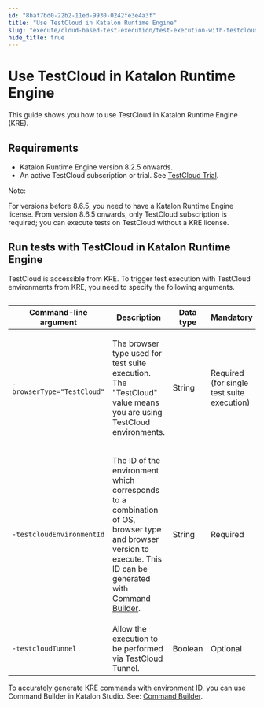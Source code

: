 ```yaml
---
id: "8baf7bd0-22b2-11ed-9930-0242fe3e4a3f"
title: "Use TestCloud in Katalon Runtime Engine"
slug: "execute/cloud-based-test-execution/test-execution-with-testcloud/use-testcloud-in-katalon-runtime-engine"
hide_title: true
---
```


# <a id="id" class="anchor_top_offset"/><a id="ariaid-title1" class="anchor_top_offset"/>Use TestCloud in Katalon Runtime Engine

<p xmlns="http://www.w3.org/1999/xhtml" className="p">This guide shows you how to use <span className="ph">TestCloud</span> in <span className="ph">Katalon Runtime Engine</span> (<span className="ph">KRE</span>).</p> 

## Requirements

<ul xmlns="http://www.w3.org/1999/xhtml" className="ul"><li className="li"><span className="ph">Katalon Runtime Engine</span> version 8.2.5 onwards.</li><li className="li">An active <span className="ph">TestCloud</span> subscription or trial. See <a className="xref" href="/docs/administer/katalon-platform-packages/testcloud-feature-comparison#id_2">TestCloud Trial</a>.</li></ul> 
<div xmlns="http://www.w3.org/1999/xhtml" className="note note note_note"><span className="note__title">Note:</span> <p className="p">For versions before 8.6.5, you need to have a <span className="ph">Katalon Runtime Engine</span> license. From version 8.6.5 onwards, only <span className="ph">TestCloud</span> subscription is required; you can execute tests on <span className="ph">TestCloud</span> without a <span className="ph">KRE</span> license. </p></div>

## <a id="id_1" class="anchor_top_offset"/>Run tests with <span xmlns="http://www.w3.org/1999/xhtml" className="ph">TestCloud</span>  in <span xmlns="http://www.w3.org/1999/xhtml" className="ph">Katalon Runtime Engine</span> 

<p xmlns="http://www.w3.org/1999/xhtml" className="p"><span className="ph">TestCloud</span> is accessible from <span className="ph">KRE</span>. To trigger test execution with <span className="ph">TestCloud</span> environments from <span className="ph">KRE</span>, you need to specify the following arguments.</p> 
<table xmlns="http://www.w3.org/1999/xhtml" className="table anchor_top_offset" id="id_1__b34761df-7ca1-4e5d-8e76-a6e40c743ee0"><caption /><colgroup><col /><col /><col /><col /></colgroup><thead className="thead"><tr className><th className="entry anchor_top_offset" id="id_1__b34761df-7ca1-4e5d-8e76-a6e40c743ee0__entry__1"> Command-line argument</th><th className="entry anchor_top_offset" id="id_1__b34761df-7ca1-4e5d-8e76-a6e40c743ee0__entry__2"> Description</th><th className="entry anchor_top_offset" id="id_1__b34761df-7ca1-4e5d-8e76-a6e40c743ee0__entry__3"> Data type</th><th className="entry anchor_top_offset" id="id_1__b34761df-7ca1-4e5d-8e76-a6e40c743ee0__entry__4"> Mandatory</th></tr></thead><tbody className="tbody"><tr className><td className="entry" headers="id_1__b34761df-7ca1-4e5d-8e76-a6e40c743ee0__entry__1 id_1__b34761df-7ca1-4e5d-8e76-a6e40c743ee0__entry__2 id_1__b34761df-7ca1-4e5d-8e76-a6e40c743ee0__entry__3 id_1__b34761df-7ca1-4e5d-8e76-a6e40c743ee0__entry__4 "><code className="ph codeph">-browserType="TestCloud"</code></td><td className="entry" headers="id_1__b34761df-7ca1-4e5d-8e76-a6e40c743ee0__entry__1 id_1__b34761df-7ca1-4e5d-8e76-a6e40c743ee0__entry__2 id_1__b34761df-7ca1-4e5d-8e76-a6e40c743ee0__entry__3 id_1__b34761df-7ca1-4e5d-8e76-a6e40c743ee0__entry__4 "><p className="p">The browser type used for test suite execution. The "TestCloud" value means you are using <span className="ph">TestCloud</span> environments.</p></td><td className="entry" headers="id_1__b34761df-7ca1-4e5d-8e76-a6e40c743ee0__entry__1 id_1__b34761df-7ca1-4e5d-8e76-a6e40c743ee0__entry__2 id_1__b34761df-7ca1-4e5d-8e76-a6e40c743ee0__entry__3 id_1__b34761df-7ca1-4e5d-8e76-a6e40c743ee0__entry__4 "> String</td><td className="entry" headers="id_1__b34761df-7ca1-4e5d-8e76-a6e40c743ee0__entry__1 id_1__b34761df-7ca1-4e5d-8e76-a6e40c743ee0__entry__2 id_1__b34761df-7ca1-4e5d-8e76-a6e40c743ee0__entry__3 id_1__b34761df-7ca1-4e5d-8e76-a6e40c743ee0__entry__4 "> Required (for single test suite execution)</td></tr><tr className><td className="entry" headers="id_1__b34761df-7ca1-4e5d-8e76-a6e40c743ee0__entry__1 id_1__b34761df-7ca1-4e5d-8e76-a6e40c743ee0__entry__2 id_1__b34761df-7ca1-4e5d-8e76-a6e40c743ee0__entry__3 id_1__b34761df-7ca1-4e5d-8e76-a6e40c743ee0__entry__4 "><code className="ph codeph">-testcloudEnvironmentId</code></td><td className="entry" headers="id_1__b34761df-7ca1-4e5d-8e76-a6e40c743ee0__entry__1 id_1__b34761df-7ca1-4e5d-8e76-a6e40c743ee0__entry__2 id_1__b34761df-7ca1-4e5d-8e76-a6e40c743ee0__entry__3 id_1__b34761df-7ca1-4e5d-8e76-a6e40c743ee0__entry__4 "><p className="p">The ID of the environment which corresponds to a combination of OS, browser type and browser version to execute. This ID can be generated with <a className="xref" href="/docs/execute/katalon-runtime-engine/get-started-with-katalon-runtime-engine#id_10">Command Builder</a>.</p></td><td className="entry" headers="id_1__b34761df-7ca1-4e5d-8e76-a6e40c743ee0__entry__1 id_1__b34761df-7ca1-4e5d-8e76-a6e40c743ee0__entry__2 id_1__b34761df-7ca1-4e5d-8e76-a6e40c743ee0__entry__3 id_1__b34761df-7ca1-4e5d-8e76-a6e40c743ee0__entry__4 ">String</td><td className="entry" headers="id_1__b34761df-7ca1-4e5d-8e76-a6e40c743ee0__entry__1 id_1__b34761df-7ca1-4e5d-8e76-a6e40c743ee0__entry__2 id_1__b34761df-7ca1-4e5d-8e76-a6e40c743ee0__entry__3 id_1__b34761df-7ca1-4e5d-8e76-a6e40c743ee0__entry__4 ">Required</td></tr><tr className><td className="entry" headers="id_1__b34761df-7ca1-4e5d-8e76-a6e40c743ee0__entry__1 id_1__b34761df-7ca1-4e5d-8e76-a6e40c743ee0__entry__2 id_1__b34761df-7ca1-4e5d-8e76-a6e40c743ee0__entry__3 id_1__b34761df-7ca1-4e5d-8e76-a6e40c743ee0__entry__4 "><code className="ph codeph">-testcloudTunnel</code></td><td className="entry" headers="id_1__b34761df-7ca1-4e5d-8e76-a6e40c743ee0__entry__1 id_1__b34761df-7ca1-4e5d-8e76-a6e40c743ee0__entry__2 id_1__b34761df-7ca1-4e5d-8e76-a6e40c743ee0__entry__3 id_1__b34761df-7ca1-4e5d-8e76-a6e40c743ee0__entry__4 "> Allow the execution to be performed via <span className="ph">TestCloud</span> Tunnel.</td><td className="entry" headers="id_1__b34761df-7ca1-4e5d-8e76-a6e40c743ee0__entry__1 id_1__b34761df-7ca1-4e5d-8e76-a6e40c743ee0__entry__2 id_1__b34761df-7ca1-4e5d-8e76-a6e40c743ee0__entry__3 id_1__b34761df-7ca1-4e5d-8e76-a6e40c743ee0__entry__4 "> Boolean</td><td className="entry" headers="id_1__b34761df-7ca1-4e5d-8e76-a6e40c743ee0__entry__1 id_1__b34761df-7ca1-4e5d-8e76-a6e40c743ee0__entry__2 id_1__b34761df-7ca1-4e5d-8e76-a6e40c743ee0__entry__3 id_1__b34761df-7ca1-4e5d-8e76-a6e40c743ee0__entry__4 "> Optional</td></tr></tbody></table> 
<p xmlns="http://www.w3.org/1999/xhtml" className="p">To accurately generate <span className="ph">KRE</span> commands with environment ID, you can use Command Builder in <span className="ph">Katalon Studio</span>. See: <a className="xref" href="/docs/execute/katalon-runtime-engine/get-started-with-katalon-runtime-engine#id_10">Command Builder</a>.</p> 
